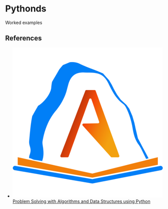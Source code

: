 # Pythonds

Worked examples

## References

- [![Alt text](image.png)Problem Solving with Algorithms and Data Structures using Python](https://runestone.academy/ns/books/published/pythonds/index.html)